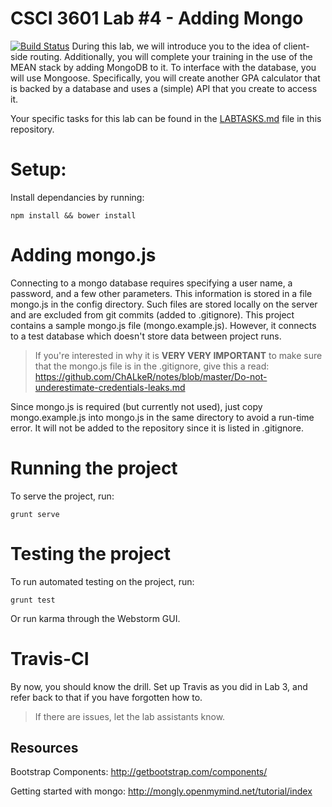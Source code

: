 # CSCI 3601 Lab #4 - Adding Mongo
[![Build Status](https://travis-ci.org/schae586/3601-S16-lab4_mongo.svg?branch=master)](https://travis-ci.org/schae586/3601-S16-lab4_mongo)
During this lab, we will introduce you to the idea of client-side routing. Additionally, you will complete your training in the use of the MEAN stack by adding MongoDB to it. To interface with the database, you will use Mongoose. Specifically, you will create another GPA calculator that is backed by a database and uses a (simple) API that you create to access it.

Your specific tasks for this lab can be found in the [LABTASKS.md](LABTASKS.md) file in this repository.

# Setup:
Install dependancies by running:

````
npm install && bower install
````

# Adding mongo.js
Connecting to a mongo database requires specifying a user name, a password, and a few other parameters. This information is stored in a file mongo.js in the config directory. Such files are stored locally on the server and are excluded from git commits (added to .gitignore). This project contains a sample mongo.js file (mongo.example.js). However, it connects to a test database which doesn't store data between project runs. 

> If you're interested in why it is **VERY VERY IMPORTANT** to make sure that the mongo.js file is in the .gitignore, give this a read: https://github.com/ChALkeR/notes/blob/master/Do-not-underestimate-credentials-leaks.md

Since mongo.js is required (but currently not used), just copy mongo.example.js into mongo.js in the same directory to avoid a run-time error. It will not be added to the repository since it is listed in .gitignore. 

# Running the project
To serve the project, run:

````
grunt serve
````

# Testing the project
To run automated testing on the project, run:
````
grunt test
````
Or run karma through the Webstorm GUI.

# Travis-CI

By now, you should know the drill. Set up Travis as you did in Lab 3, and refer back to that if you have forgotten how to.

> If there are issues, let the lab assistants know.

## Resources
Bootstrap Components:
http://getbootstrap.com/components/

Getting started with mongo:
http://mongly.openmymind.net/tutorial/index






